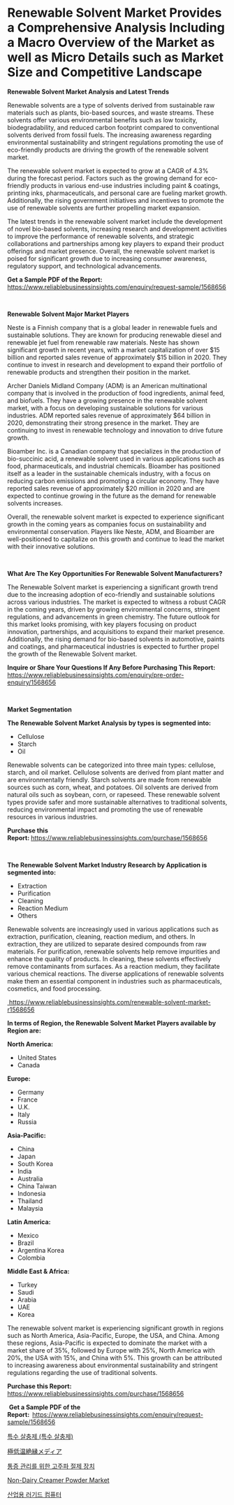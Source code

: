 <p><h1>Renewable Solvent Market Provides a Comprehensive Analysis Including a Macro Overview of the Market as well as Micro Details such as Market Size and Competitive Landscape</h1></p><p><strong>Renewable Solvent Market Analysis and Latest Trends</strong></p>
<p><p>Renewable solvents are a type of solvents derived from sustainable raw materials such as plants, bio-based sources, and waste streams. These solvents offer various environmental benefits such as low toxicity, biodegradability, and reduced carbon footprint compared to conventional solvents derived from fossil fuels. The increasing awareness regarding environmental sustainability and stringent regulations promoting the use of eco-friendly products are driving the growth of the renewable solvent market.</p><p>The renewable solvent market is expected to grow at a CAGR of 4.3% during the forecast period. Factors such as the growing demand for eco-friendly products in various end-use industries including paint & coatings, printing inks, pharmaceuticals, and personal care are fueling market growth. Additionally, the rising government initiatives and incentives to promote the use of renewable solvents are further propelling market expansion.</p><p>The latest trends in the renewable solvent market include the development of novel bio-based solvents, increasing research and development activities to improve the performance of renewable solvents, and strategic collaborations and partnerships among key players to expand their product offerings and market presence. Overall, the renewable solvent market is poised for significant growth due to increasing consumer awareness, regulatory support, and technological advancements.</p></p>
<p><strong>Get a Sample PDF of the Report:&nbsp;</strong> <a href="https://www.reliablebusinessinsights.com/enquiry/request-sample/1568656">https://www.reliablebusinessinsights.com/enquiry/request-sample/1568656</a></p>
<p>&nbsp;</p>
<p><strong>Renewable Solvent Major Market Players</strong></p>
<p><p>Neste is a Finnish company that is a global leader in renewable fuels and sustainable solutions. They are known for producing renewable diesel and renewable jet fuel from renewable raw materials. Neste has shown significant growth in recent years, with a market capitalization of over $15 billion and reported sales revenue of approximately $15 billion in 2020. They continue to invest in research and development to expand their portfolio of renewable products and strengthen their position in the market.</p><p>Archer Daniels Midland Company (ADM) is an American multinational company that is involved in the production of food ingredients, animal feed, and biofuels. They have a growing presence in the renewable solvent market, with a focus on developing sustainable solutions for various industries. ADM reported sales revenue of approximately $64 billion in 2020, demonstrating their strong presence in the market. They are continuing to invest in renewable technology and innovation to drive future growth.</p><p>Bioamber Inc. is a Canadian company that specializes in the production of bio-succinic acid, a renewable solvent used in various applications such as food, pharmaceuticals, and industrial chemicals. Bioamber has positioned itself as a leader in the sustainable chemicals industry, with a focus on reducing carbon emissions and promoting a circular economy. They have reported sales revenue of approximately $20 million in 2020 and are expected to continue growing in the future as the demand for renewable solvents increases.</p><p>Overall, the renewable solvent market is expected to experience significant growth in the coming years as companies focus on sustainability and environmental conservation. Players like Neste, ADM, and Bioamber are well-positioned to capitalize on this growth and continue to lead the market with their innovative solutions.</p></p>
<p>&nbsp;</p>
<p><strong>What Are The Key Opportunities For Renewable Solvent Manufacturers?</strong></p>
<p><p>The Renewable Solvent market is experiencing a significant growth trend due to the increasing adoption of eco-friendly and sustainable solutions across various industries. The market is expected to witness a robust CAGR in the coming years, driven by growing environmental concerns, stringent regulations, and advancements in green chemistry. The future outlook for this market looks promising, with key players focusing on product innovation, partnerships, and acquisitions to expand their market presence. Additionally, the rising demand for bio-based solvents in automotive, paints and coatings, and pharmaceutical industries is expected to further propel the growth of the Renewable Solvent market.</p></p>
<p><strong>Inquire or Share Your Questions If Any Before Purchasing This Report:</strong> <a href="https://www.reliablebusinessinsights.com/enquiry/pre-order-enquiry/1568656">https://www.reliablebusinessinsights.com/enquiry/pre-order-enquiry/1568656</a></p>
<p>&nbsp;</p>
<p><strong>Market Segmentation</strong></p>
<p><strong>The Renewable Solvent Market Analysis by types is segmented into:</strong></p>
<p><ul><li>Cellulose</li><li>Starch</li><li>Oil</li></ul></p>
<p><p>Renewable solvents can be categorized into three main types: cellulose, starch, and oil market. Cellulose solvents are derived from plant matter and are environmentally friendly. Starch solvents are made from renewable sources such as corn, wheat, and potatoes. Oil solvents are derived from natural oils such as soybean, corn, or rapeseed. These renewable solvent types provide safer and more sustainable alternatives to traditional solvents, reducing environmental impact and promoting the use of renewable resources in various industries.</p></p>
<p><strong>Purchase this Report:&nbsp;</strong><a href="https://www.reliablebusinessinsights.com/purchase/1568656">https://www.reliablebusinessinsights.com/purchase/1568656</a></p>
<p>&nbsp;</p>
<p><strong>The Renewable Solvent Market Industry Research by Application is segmented into:</strong></p>
<p><ul><li>Extraction</li><li>Purification</li><li>Cleaning</li><li>Reaction Medium</li><li>Others</li></ul></p>
<p><p>Renewable solvents are increasingly used in various applications such as extraction, purification, cleaning, reaction medium, and others. In extraction, they are utilized to separate desired compounds from raw materials. For purification, renewable solvents help remove impurities and enhance the quality of products. In cleaning, these solvents effectively remove contaminants from surfaces. As a reaction medium, they facilitate various chemical reactions. The diverse applications of renewable solvents make them an essential component in industries such as pharmaceuticals, cosmetics, and food processing.</p></p>
<p><a href="https://www.reliablebusinessinsights.com/renewable-solvent-market-r1568656">&nbsp;https://www.reliablebusinessinsights.com/renewable-solvent-market-r1568656</a></p>
<p><strong>In terms of Region, the Renewable Solvent Market Players available by Region are:</strong></p>
<p>
    <p> <strong> North America: </strong>
        <ul>
            <li>United States</li>
            <li>Canada</li>
        </ul>
        </p> 
    <p> <strong> Europe: </strong>
        <ul>
            <li>Germany</li>
            <li>France</li>
            <li>U.K.</li>
            <li>Italy</li>
            <li>Russia</li>
        </ul>
        </p> 
    <p> <strong> Asia-Pacific: </strong>
        <ul>
            <li>China</li>
            <li>Japan</li>
            <li>South Korea</li>
            <li>India</li>
            <li>Australia</li>
            <li>China Taiwan</li>
            <li>Indonesia</li>
            <li>Thailand</li>
            <li>Malaysia</li>
        </ul>
        </p> 
    <p> <strong> Latin America: </strong>
        <ul>
            <li>Mexico</li>
            <li>Brazil</li>
            <li>Argentina Korea</li>
            <li>Colombia</li>
        </ul>
        </p> 
    <p> <strong> Middle East & Africa: </strong>
        <ul>
            <li>Turkey</li>
            <li>Saudi</li>
            <li>Arabia</li>
            <li>UAE</li>
            <li>Korea</li>
        </ul>
    </p>
    </p>
<p><p>The renewable solvent market is experiencing significant growth in regions such as North America, Asia-Pacific, Europe, the USA, and China. Among these regions, Asia-Pacific is expected to dominate the market with a market share of 35%, followed by Europe with 25%, North America with 20%, the USA with 15%, and China with 5%. This growth can be attributed to increasing awareness about environmental sustainability and stringent regulations regarding the use of traditional solvents.</p></p>
<p><strong>Purchase this Report: </strong><a href="https://www.reliablebusinessinsights.com/purchase/1568656">https://www.reliablebusinessinsights.com/purchase/1568656</a></p>
<p>&nbsp;<strong>Get a Sample PDF of the Report:&nbsp;&nbsp;</strong><a href="https://www.reliablebusinessinsights.com/enquiry/request-sample/1568656">https://www.reliablebusinessinsights.com/enquiry/request-sample/1568656</a></p>
<p><strong></strong></p>
<p><p><a href="https://github.com/sarassiksa/Market-Research-Report-List-1/blob/main/8217965103032.md">특수 살충제 (특수 살충제)</a></p><p><a href="https://github.com/oqxogxyvqe90775/Market-Research-Report-List-2/blob/main/6335968108344.md">極低温絶縁メディア</a></p><p><a href="https://medium.com/@rowedrowe/%ED%86%B5%EC%A6%9D-%EA%B4%80%EB%A6%AC%EB%A5%BC-%EC%9C%84%ED%95%9C-%EB%9D%BC%EB%94%94%EC%98%A4%ED%8C%8C-%ED%98%95%EC%84%B1-%EC%9E%A5%EC%B9%98-%EC%8B%9C%EC%9E%A5-%EC%8B%9C%EC%9E%A5-cagr-%EC%8B%9C%EC%9E%A5-%EB%8F%99%ED%96%A5-%EB%B0%8F-%EC%84%B1%EC%9E%A5-%EC%A0%84%EB%9E%B5%EC%97%90-%EB%8C%80%ED%95%9C-%ED%86%B5%EC%B0%B0%EB%A0%A5-7823f759499f">통증 관리를 위한 고주파 절제 장치</a></p><p><a href="https://github.com/redneck06/Market-Research-Report-List-3/blob/main/non-dairy-creamer-powder-market.md">Non-Dairy Creamer Powder Market</a></p><p><a href="https://github.com/tukangkrupk/Market-Research-Report-List-1/blob/main/5181016103031.md">산업용 러기드 컴퓨터</a></p></p>
